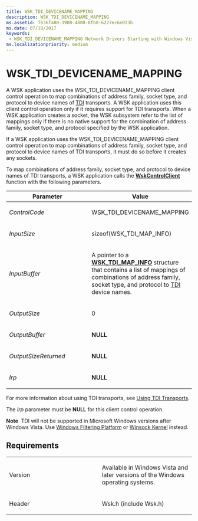 ```yaml
---
title: WSK_TDI_DEVICENAME_MAPPING
description: WSK_TDI_DEVICENAME_MAPPING
ms.assetid: 7636fa80-3908-4808-8fb8-6227ec6e023b
ms.date: 07/18/2017
keywords:
 - WSK_TDI_DEVICENAME_MAPPING Network Drivers Starting with Windows Vista
ms.localizationpriority: medium
---
```


# WSK\_TDI\_DEVICENAME\_MAPPING


A WSK application uses the WSK\_TDI\_DEVICENAME\_MAPPING client control operation to map combinations of address family, socket type, and protocol to device names of [TDI](https://docs.microsoft.com/previous-versions/windows/hardware/network/ff565094(v=vs.85)) transports. A WSK application uses this client control operation only if it requires support for TDI transports. When a WSK application creates a socket, the WSK subsystem refer to the list of mappings only if there is no native support for the combination of address family, socket type, and protocol specified by the WSK application.

If a WSK application uses the WSK\_TDI\_DEVICENAME\_MAPPING client control operation to map combinations of address family, socket type, and protocol to device names of TDI transports, it must do so before it creates any sockets.

To map combinations of address family, socket type, and protocol to device names of TDI transports, a WSK application calls the [**WskControlClient**](https://docs.microsoft.com/windows-hardware/drivers/ddi/content/wsk/nc-wsk-pfn_wsk_control_client) function with the following parameters.

<table>
<colgroup>
<col width="50%" />
<col width="50%" />
</colgroup>
<thead>
<tr class="header">
<th>Parameter</th>
<th>Value</th>
</tr>
</thead>
<tbody>
<tr class="odd">
<td><p><em>ControlCode</em></p></td>
<td><p>WSK_TDI_DEVICENAME_MAPPING</p></td>
</tr>
<tr class="even">
<td><p><em>InputSize</em></p></td>
<td><p>sizeof(WSK_TDI_MAP_INFO)</p></td>
</tr>
<tr class="odd">
<td><p><em>InputBuffer</em></p></td>
<td><p>A pointer to a <a href="https://docs.microsoft.com/windows-hardware/drivers/ddi/content/wsk/ns-wsk-_wsk_tdi_map_info" data-raw-source="[&lt;strong&gt;WSK_TDI_MAP_INFO&lt;/strong&gt;](https://docs.microsoft.com/windows-hardware/drivers/ddi/content/wsk/ns-wsk-_wsk_tdi_map_info)"><strong>WSK_TDI_MAP_INFO</strong></a> structure that contains a list of mappings of combinations of address family, socket type, and protocol to <a href="https://docs.microsoft.com/previous-versions/windows/hardware/network/ff565091(v=vs.85)" data-raw-source="[TDI](https://docs.microsoft.com/previous-versions/windows/hardware/network/ff565091(v=vs.85))">TDI</a> device names.</p></td>
</tr>
<tr class="even">
<td><p><em>OutputSize</em></p></td>
<td><p>0</p></td>
</tr>
<tr class="odd">
<td><p><em>OutputBuffer</em></p></td>
<td><p><strong>NULL</strong></p></td>
</tr>
<tr class="even">
<td><p><em>OutputSizeReturned</em></p></td>
<td><p><strong>NULL</strong></p></td>
</tr>
<tr class="odd">
<td><p><em>Irp</em></p></td>
<td><p><strong>NULL</strong></p></td>
</tr>
</tbody>
</table>

For more information about using TDI transports, see [Using TDI Transports](https://docs.microsoft.com/windows-hardware/drivers/network/using-tdi-transports).

The *Irp* parameter must be **NULL** for this client control operation.

**Note**  TDI will not be supported in Microsoft Windows versions after Windows Vista. Use [Windows Filtering Platform](https://docs.microsoft.com/windows-hardware/drivers/network/windows-filtering-platform-callout-drivers2) or [Winsock Kernel](https://docs.microsoft.com/windows-hardware/drivers/ddi/content/_netvista/) instead.

 

Requirements
------------

<table>
<colgroup>
<col width="50%" />
<col width="50%" />
</colgroup>
<tbody>
<tr class="odd">
<td><p>Version</p></td>
<td><p>Available in Windows Vista and later versions of the Windows operating systems.</p></td>
</tr>
<tr class="even">
<td><p>Header</p></td>
<td>Wsk.h (include Wsk.h)</td>
</tr>
</tbody>
</table>

 

 




